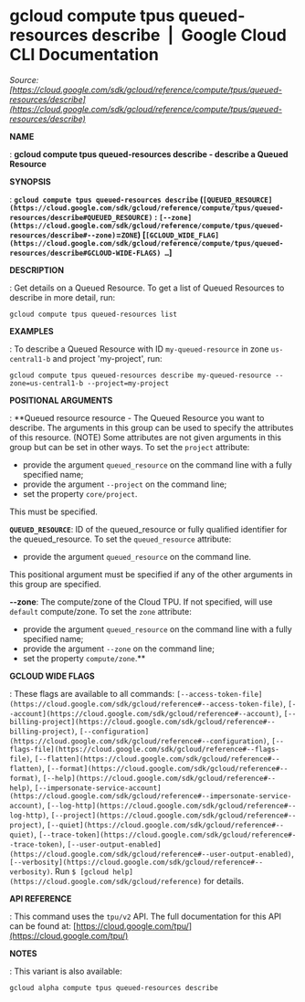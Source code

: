 # gcloud compute tpus queued-resources describe  |  Google Cloud CLI Documentation

*Source: [https://cloud.google.com/sdk/gcloud/reference/compute/tpus/queued-resources/describe](https://cloud.google.com/sdk/gcloud/reference/compute/tpus/queued-resources/describe)*

**NAME**

: **gcloud compute tpus queued-resources describe - describe a Queued Resource**

**SYNOPSIS**

: **`gcloud compute tpus queued-resources describe` (`[QUEUED_RESOURCE](https://cloud.google.com/sdk/gcloud/reference/compute/tpus/queued-resources/describe#QUEUED_RESOURCE)` : `[--zone](https://cloud.google.com/sdk/gcloud/reference/compute/tpus/queued-resources/describe#--zone)`=`ZONE`) [`[GCLOUD_WIDE_FLAG](https://cloud.google.com/sdk/gcloud/reference/compute/tpus/queued-resources/describe#GCLOUD-WIDE-FLAGS) …`]**

**DESCRIPTION**

: Get details on a Queued Resource.
To get a list of Queued Resources to describe in more detail, run:

```
gcloud compute tpus queued-resources list
```

**EXAMPLES**

: To describe a Queued Resource with ID `my-queued-resource` in zone
`us-central1-b` and project 'my-project', run:

```
gcloud compute tpus queued-resources describe my-queued-resource --zone=us-central1-b --project=my-project
```

**POSITIONAL ARGUMENTS**

: **Queued resource resource - The Queued Resource you want to describe. The
arguments in this group can be used to specify the attributes of this resource.
(NOTE) Some attributes are not given arguments in this group but can be set in
other ways.
To set the `project` attribute:

- provide the argument `queued_resource` on the command line with a
fully specified name;
- provide the argument `--project` on the command line;
- set the property `core/project`.

This must be specified.

**`QUEUED_RESOURCE`**:
ID of the queued_resource or fully qualified identifier for the queued_resource.
To set the `queued_resource` attribute:

- provide the argument `queued_resource` on the command line.

This positional argument must be specified if any of the other arguments in this
group are specified.

**--zone**:
The compute/zone of the Cloud TPU.
If not specified, will use `default` compute/zone.
To set the `zone` attribute:

- provide the argument `queued_resource` on the command line with a
fully specified name;
- provide the argument `--zone` on the command line;
- set the property `compute/zone`.**

**GCLOUD WIDE FLAGS**

: These flags are available to all commands: `[--access-token-file](https://cloud.google.com/sdk/gcloud/reference#--access-token-file)`,
`[--account](https://cloud.google.com/sdk/gcloud/reference#--account)`, `[--billing-project](https://cloud.google.com/sdk/gcloud/reference#--billing-project)`,
`[--configuration](https://cloud.google.com/sdk/gcloud/reference#--configuration)`,
`[--flags-file](https://cloud.google.com/sdk/gcloud/reference#--flags-file)`,
`[--flatten](https://cloud.google.com/sdk/gcloud/reference#--flatten)`, `[--format](https://cloud.google.com/sdk/gcloud/reference#--format)`, `[--help](https://cloud.google.com/sdk/gcloud/reference#--help)`, `[--impersonate-service-account](https://cloud.google.com/sdk/gcloud/reference#--impersonate-service-account)`,
`[--log-http](https://cloud.google.com/sdk/gcloud/reference#--log-http)`,
`[--project](https://cloud.google.com/sdk/gcloud/reference#--project)`, `[--quiet](https://cloud.google.com/sdk/gcloud/reference#--quiet)`, `[--trace-token](https://cloud.google.com/sdk/gcloud/reference#--trace-token)`, `[--user-output-enabled](https://cloud.google.com/sdk/gcloud/reference#--user-output-enabled)`,
`[--verbosity](https://cloud.google.com/sdk/gcloud/reference#--verbosity)`.
Run `$ [gcloud help](https://cloud.google.com/sdk/gcloud/reference)` for details.

**API REFERENCE**

: This command uses the `tpu/v2` API. The full documentation for this
API can be found at: [https://cloud.google.com/tpu/](https://cloud.google.com/tpu/)

**NOTES**

: This variant is also available:

```
gcloud alpha compute tpus queued-resources describe
```